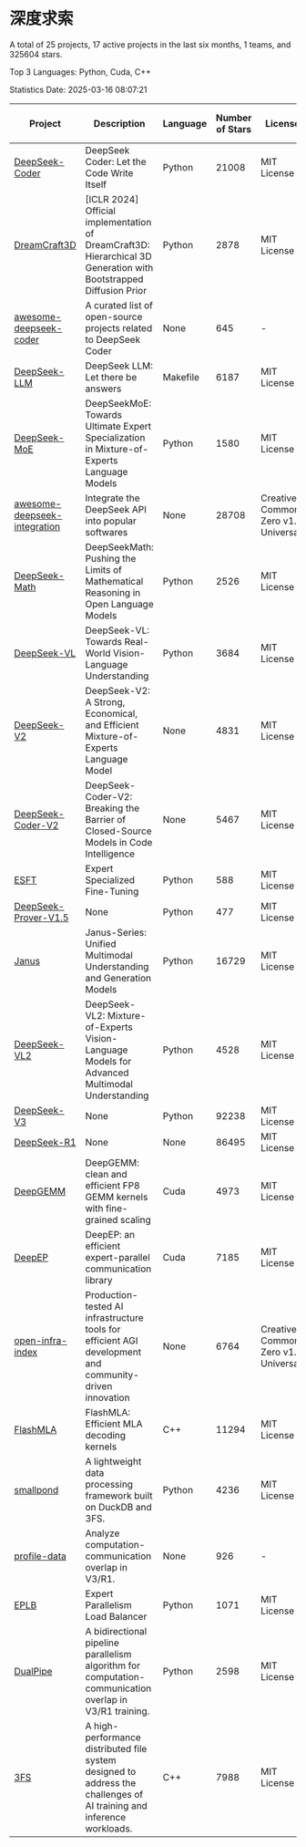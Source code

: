 # 深度求索

A total of 25 projects, 17 active projects in the last six months, 1 teams, and 325604 stars.

Top 3 Languages: Python, Cuda, C++

Statistics Date: 2025-03-16 08:07:21

| Project | Description | Language | Number of Stars | License | Creation Date | Last Updated Date | Last Pushed Date |
| --- | --- | --- | --- | --- | --- | --- | --- |
| [DeepSeek-Coder](https://github.com/deepseek-ai/DeepSeek-Coder) | DeepSeek Coder: Let the Code Write Itself | Python | 21008 | MIT License | 2023-10-20 | 2025-03-16 | 2024-05-21 |
| [DreamCraft3D](https://github.com/deepseek-ai/DreamCraft3D) | [ICLR 2024] Official implementation of DreamCraft3D: Hierarchical 3D Generation with Bootstrapped Diffusion Prior | Python | 2878 | MIT License | 2023-10-23 | 2025-03-15 | 2024-08-21 |
| [awesome-deepseek-coder](https://github.com/deepseek-ai/awesome-deepseek-coder) | A curated list of open-source projects related to DeepSeek Coder | None | 645 | - | 2023-11-06 | 2025-03-16 | 2024-04-03 |
| [DeepSeek-LLM](https://github.com/deepseek-ai/DeepSeek-LLM) | DeepSeek LLM: Let there be answers | Makefile | 6187 | MIT License | 2023-11-29 | 2025-03-15 | 2024-02-04 |
| [DeepSeek-MoE](https://github.com/deepseek-ai/DeepSeek-MoE) | DeepSeekMoE: Towards Ultimate Expert Specialization in Mixture-of-Experts Language Models | Python | 1580 | MIT License | 2024-01-02 | 2025-03-14 | 2024-01-16 |
| [awesome-deepseek-integration](https://github.com/deepseek-ai/awesome-deepseek-integration) | Integrate the DeepSeek API into popular softwares | None | 28708 | Creative Commons Zero v1.0 Universal | 2024-01-11 | 2025-03-16 | 2025-03-14 |
| [DeepSeek-Math](https://github.com/deepseek-ai/DeepSeek-Math) | DeepSeekMath: Pushing the Limits of Mathematical Reasoning in Open Language Models | Python | 2526 | MIT License | 2024-02-05 | 2025-03-16 | 2024-04-15 |
| [DeepSeek-VL](https://github.com/deepseek-ai/DeepSeek-VL) | DeepSeek-VL: Towards Real-World Vision-Language Understanding | Python | 3684 | MIT License | 2024-03-07 | 2025-03-15 | 2024-04-24 |
| [DeepSeek-V2](https://github.com/deepseek-ai/DeepSeek-V2) | DeepSeek-V2: A Strong, Economical, and Efficient Mixture-of-Experts Language Model | None | 4831 | MIT License | 2024-04-22 | 2025-03-15 | 2024-09-25 |
| [DeepSeek-Coder-V2](https://github.com/deepseek-ai/DeepSeek-Coder-V2) | DeepSeek-Coder-V2: Breaking the Barrier of Closed-Source Models in Code Intelligence | None | 5467 | MIT License | 2024-06-14 | 2025-03-16 | 2024-09-24 |
| [ESFT](https://github.com/deepseek-ai/ESFT) | Expert Specialized Fine-Tuning | Python | 588 | MIT License | 2024-07-04 | 2025-03-16 | 2024-09-22 |
| [DeepSeek-Prover-V1.5](https://github.com/deepseek-ai/DeepSeek-Prover-V1.5) | None | Python | 477 | MIT License | 2024-08-15 | 2025-03-14 | 2024-08-16 |
| [Janus](https://github.com/deepseek-ai/Janus) | Janus-Series: Unified Multimodal Understanding and Generation Models | Python | 16729 | MIT License | 2024-10-18 | 2025-03-16 | 2025-02-01 |
| [DeepSeek-VL2](https://github.com/deepseek-ai/DeepSeek-VL2) | DeepSeek-VL2: Mixture-of-Experts Vision-Language Models for Advanced Multimodal Understanding | Python | 4528 | MIT License | 2024-12-13 | 2025-03-16 | 2025-02-26 |
| [DeepSeek-V3](https://github.com/deepseek-ai/DeepSeek-V3) | None | Python | 92238 | MIT License | 2024-12-26 | 2025-03-16 | 2025-02-24 |
| [DeepSeek-R1](https://github.com/deepseek-ai/DeepSeek-R1) | None | None | 86495 | MIT License | 2025-01-20 | 2025-03-16 | 2025-02-24 |
| [DeepGEMM](https://github.com/deepseek-ai/DeepGEMM) | DeepGEMM: clean and efficient FP8 GEMM kernels with fine-grained scaling | Cuda | 4973 | MIT License | 2025-02-13 | 2025-03-16 | 2025-03-16 |
| [DeepEP](https://github.com/deepseek-ai/DeepEP) | DeepEP: an efficient expert-parallel communication library | Cuda | 7185 | MIT License | 2025-02-17 | 2025-03-16 | 2025-03-14 |
| [open-infra-index](https://github.com/deepseek-ai/open-infra-index) | Production-tested AI infrastructure tools for efficient AGI development and community-driven innovation | None | 6764 | Creative Commons Zero v1.0 Universal | 2025-02-21 | 2025-03-16 | 2025-03-04 |
| [FlashMLA](https://github.com/deepseek-ai/FlashMLA) | FlashMLA: Efficient MLA decoding kernels | C++ | 11294 | MIT License | 2025-02-21 | 2025-03-16 | 2025-03-01 |
| [smallpond](https://github.com/deepseek-ai/smallpond) | A lightweight data processing framework built on DuckDB and 3FS. | Python | 4236 | MIT License | 2025-02-24 | 2025-03-16 | 2025-03-05 |
| [profile-data](https://github.com/deepseek-ai/profile-data) | Analyze computation-communication overlap in V3/R1. | None | 926 | - | 2025-02-26 | 2025-03-14 | 2025-03-03 |
| [EPLB](https://github.com/deepseek-ai/EPLB) | Expert Parallelism Load Balancer | Python | 1071 | MIT License | 2025-02-26 | 2025-03-16 | 2025-02-27 |
| [DualPipe](https://github.com/deepseek-ai/DualPipe) | A bidirectional pipeline parallelism algorithm for computation-communication overlap in V3/R1 training. | Python | 2598 | MIT License | 2025-02-26 | 2025-03-15 | 2025-03-10 |
| [3FS](https://github.com/deepseek-ai/3FS) |  A high-performance distributed file system designed to address the challenges of AI training and inference workloads.  | C++ | 7988 | MIT License | 2025-02-27 | 2025-03-16 | 2025-03-13 |
